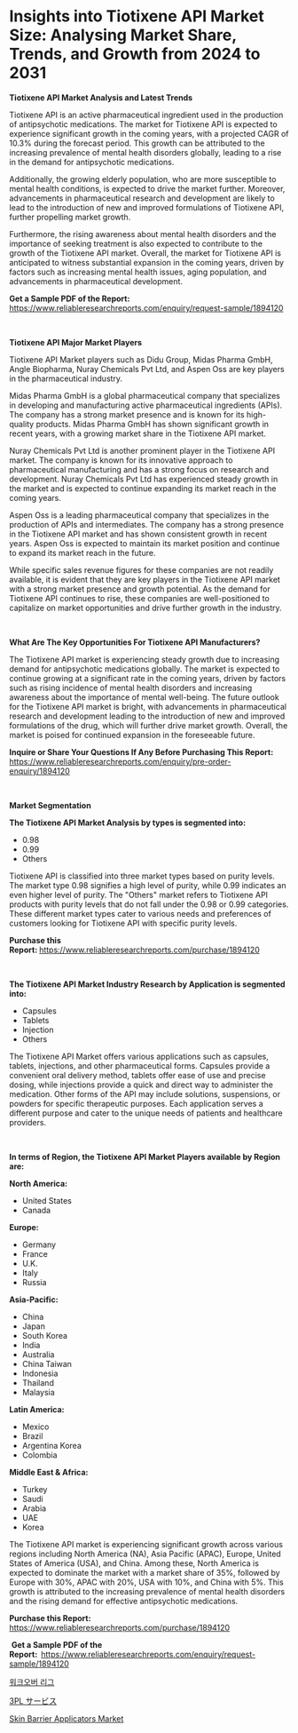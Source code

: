 <p><h1>Insights into Tiotixene API Market Size: Analysing Market Share, Trends, and Growth from 2024 to 2031</h1></p><p><strong>Tiotixene API Market Analysis and Latest Trends</strong></p>
<p><p>Tiotixene API is an active pharmaceutical ingredient used in the production of antipsychotic medications. The market for Tiotixene API is expected to experience significant growth in the coming years, with a projected CAGR of 10.3% during the forecast period. This growth can be attributed to the increasing prevalence of mental health disorders globally, leading to a rise in the demand for antipsychotic medications.</p><p>Additionally, the growing elderly population, who are more susceptible to mental health conditions, is expected to drive the market further. Moreover, advancements in pharmaceutical research and development are likely to lead to the introduction of new and improved formulations of Tiotixene API, further propelling market growth.</p><p>Furthermore, the rising awareness about mental health disorders and the importance of seeking treatment is also expected to contribute to the growth of the Tiotixene API market. Overall, the market for Tiotixene API is anticipated to witness substantial expansion in the coming years, driven by factors such as increasing mental health issues, aging population, and advancements in pharmaceutical development.</p></p>
<p><strong>Get a Sample PDF of the Report:&nbsp;</strong> <a href="https://www.reliableresearchreports.com/enquiry/request-sample/1894120">https://www.reliableresearchreports.com/enquiry/request-sample/1894120</a></p>
<p>&nbsp;</p>
<p><strong>Tiotixene API Major Market Players</strong></p>
<p><p>Tiotixene API Market players such as Didu Group, Midas Pharma GmbH, Angle Biopharma, Nuray Chemicals Pvt Ltd, and Aspen Oss are key players in the pharmaceutical industry. </p><p>Midas Pharma GmbH is a global pharmaceutical company that specializes in developing and manufacturing active pharmaceutical ingredients (APIs). The company has a strong market presence and is known for its high-quality products. Midas Pharma GmbH has shown significant growth in recent years, with a growing market share in the Tiotixene API market.</p><p>Nuray Chemicals Pvt Ltd is another prominent player in the Tiotixene API market. The company is known for its innovative approach to pharmaceutical manufacturing and has a strong focus on research and development. Nuray Chemicals Pvt Ltd has experienced steady growth in the market and is expected to continue expanding its market reach in the coming years.</p><p>Aspen Oss is a leading pharmaceutical company that specializes in the production of APIs and intermediates. The company has a strong presence in the Tiotixene API market and has shown consistent growth in recent years. Aspen Oss is expected to maintain its market position and continue to expand its market reach in the future.</p><p>While specific sales revenue figures for these companies are not readily available, it is evident that they are key players in the Tiotixene API market with a strong market presence and growth potential. As the demand for Tiotixene API continues to rise, these companies are well-positioned to capitalize on market opportunities and drive further growth in the industry.</p></p>
<p>&nbsp;</p>
<p><strong>What Are The Key Opportunities For Tiotixene API Manufacturers?</strong></p>
<p><p>The Tiotixene API market is experiencing steady growth due to increasing demand for antipsychotic medications globally. The market is expected to continue growing at a significant rate in the coming years, driven by factors such as rising incidence of mental health disorders and increasing awareness about the importance of mental well-being. The future outlook for the Tiotixene API market is bright, with advancements in pharmaceutical research and development leading to the introduction of new and improved formulations of the drug, which will further drive market growth. Overall, the market is poised for continued expansion in the foreseeable future.</p></p>
<p><strong>Inquire or Share Your Questions If Any Before Purchasing This Report:</strong> <a href="https://www.reliableresearchreports.com/enquiry/pre-order-enquiry/1894120">https://www.reliableresearchreports.com/enquiry/pre-order-enquiry/1894120</a></p>
<p>&nbsp;</p>
<p><strong>Market Segmentation</strong></p>
<p><strong>The Tiotixene API Market Analysis by types is segmented into:</strong></p>
<p><ul><li>0.98</li><li>0.99</li><li>Others</li></ul></p>
<p><p>Tiotixene API is classified into three market types based on purity levels. The market type 0.98 signifies a high level of purity, while 0.99 indicates an even higher level of purity. The "Others" market refers to Tiotixene API products with purity levels that do not fall under the 0.98 or 0.99 categories. These different market types cater to various needs and preferences of customers looking for Tiotixene API with specific purity levels.</p></p>
<p><strong>Purchase this Report:&nbsp;</strong><a href="https://www.reliableresearchreports.com/purchase/1894120">https://www.reliableresearchreports.com/purchase/1894120</a></p>
<p>&nbsp;</p>
<p><strong>The Tiotixene API Market Industry Research by Application is segmented into:</strong></p>
<p><ul><li>Capsules</li><li>Tablets</li><li>Injection</li><li>Others</li></ul></p>
<p><p>The Tiotixene API Market offers various applications such as capsules, tablets, injections, and other pharmaceutical forms. Capsules provide a convenient oral delivery method, tablets offer ease of use and precise dosing, while injections provide a quick and direct way to administer the medication. Other forms of the API may include solutions, suspensions, or powders for specific therapeutic purposes. Each application serves a different purpose and cater to the unique needs of patients and healthcare providers.</p></p>
<p>&nbsp;</p>
<p><strong>In terms of Region, the Tiotixene API Market Players available by Region are:</strong></p>
<p>
    <p> <strong> North America: </strong>
        <ul>
            <li>United States</li>
            <li>Canada</li>
        </ul>
        </p> 
    <p> <strong> Europe: </strong>
        <ul>
            <li>Germany</li>
            <li>France</li>
            <li>U.K.</li>
            <li>Italy</li>
            <li>Russia</li>
        </ul>
        </p> 
    <p> <strong> Asia-Pacific: </strong>
        <ul>
            <li>China</li>
            <li>Japan</li>
            <li>South Korea</li>
            <li>India</li>
            <li>Australia</li>
            <li>China Taiwan</li>
            <li>Indonesia</li>
            <li>Thailand</li>
            <li>Malaysia</li>
        </ul>
        </p> 
    <p> <strong> Latin America: </strong>
        <ul>
            <li>Mexico</li>
            <li>Brazil</li>
            <li>Argentina Korea</li>
            <li>Colombia</li>
        </ul>
        </p> 
    <p> <strong> Middle East & Africa: </strong>
        <ul>
            <li>Turkey</li>
            <li>Saudi</li>
            <li>Arabia</li>
            <li>UAE</li>
            <li>Korea</li>
        </ul>
    </p>
    </p>
<p><p>The Tiotixene API market is experiencing significant growth across various regions including North America (NA), Asia Pacific (APAC), Europe, United States of America (USA), and China. Among these, North America is expected to dominate the market with a market share of 35%, followed by Europe with 30%, APAC with 20%, USA with 10%, and China with 5%. This growth is attributed to the increasing prevalence of mental health disorders and the rising demand for effective antipsychotic medications.</p></p>
<p><strong>Purchase this Report: </strong><a href="https://www.reliableresearchreports.com/purchase/1894120">https://www.reliableresearchreports.com/purchase/1894120</a></p>
<p>&nbsp;<strong>Get a Sample PDF of the Report:&nbsp;&nbsp;</strong><a href="https://www.reliableresearchreports.com/enquiry/request-sample/1894120">https://www.reliableresearchreports.com/enquiry/request-sample/1894120</a></p>
<p><strong></strong></p>
<p><p><a href="https://medium.com/@lizaheller2023/%EC%9B%8C%EC%BB%A4%EC%98%A4%EB%B2%84-%EC%8B%9C%EC%B6%95-%EC%8B%9C%EC%9E%A5%EC%9D%80-%EC%8B%9C%EC%9E%A5-%EC%A0%90%EC%9C%A0%EC%9C%A8-%EC%8B%9C%EC%9E%A5-%EB%8F%99%ED%96%A5-%EB%B0%8F-%EC%8B%9C%EC%9E%A5-%EC%84%B1%EC%9E%A5%EC%97%90-%EB%8C%80%ED%95%9C-%EC%A0%95%EB%B3%B4%EB%A5%BC-%EC%A0%9C%EA%B3%B5%ED%95%A9%EB%8B%88%EB%8B%A4-fc60d37d8513">워크오버 리그</a></p><p><a href="https://medium.com/@desekay3566/3pl%E3%82%B5%E3%83%BC%E3%83%93%E3%82%B9%E5%B8%82%E5%A0%B4%E8%A6%8F%E6%A8%A1%E3%81%A8%E5%B8%82%E5%A0%B4%E5%8B%95%E5%90%91-%E5%AE%8C%E5%85%A8%E3%81%AA%E6%A5%AD%E7%95%8C%E6%A6%82%E8%A6%81-2024%E5%B9%B4%E3%81%8B%E3%82%892031%E5%B9%B4%E3%81%BE%E3%81%A7-3e0e1542f6fb">3PL サービス</a></p><p><a href="https://five-trouble-98a.notion.site/Skin-Barrier-Applicators-Market-Challenges-Opportunities-and-Growth-Drivers-and-Major-Market-Play-44dbee4655974ebab20467e353daecd1">Skin Barrier Applicators Market</a></p></p>